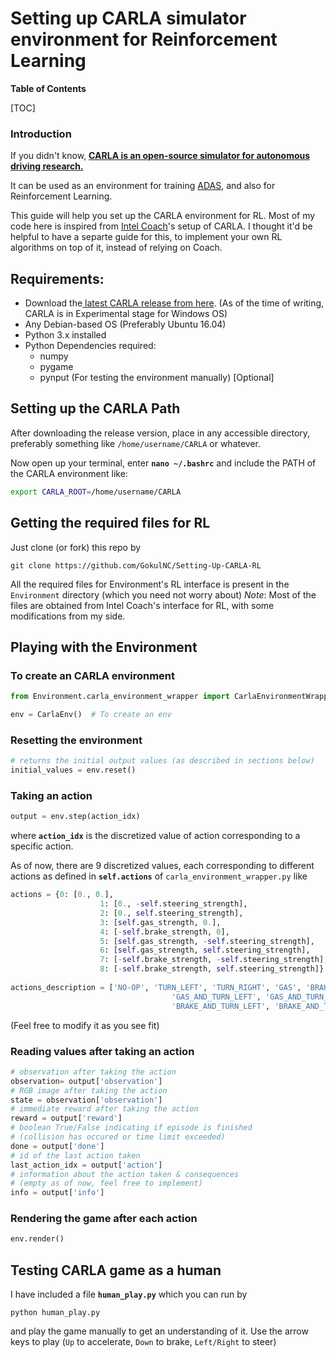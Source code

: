 # Setting up CARLA simulator environment for Reinforcement Learning

 **Table of Contents**

[TOC]

### Introduction
If you didn't know, **[CARLA is an open-source simulator for autonomous driving research.](https://github.com/carla-simulator/carla "CARLA is an open-source simulator for autonomous driving research.")**

It can be used as an environment for training [ADAS](https://en.wikipedia.org/wiki/Advanced_driver-assistance_systems "ADAS"), and also for Reinforcement Learning.

This guide will help you set up the CARLA environment for RL. Most of my code here is inspired from [Intel Coach](https://github.com/NervanaSystems/coach "Intel Coach")'s setup of CARLA. I thought it'd be helpful to have a separte guide for this, to implement your own RL algorithms on top of it, instead of relying on Coach.

## Requirements:

- Download the[ latest CARLA release from here](https://github.com/carla-simulator/carla/releases " latest CARLA release from here"). (As of the time of writing, CARLA is in Experimental stage for Windows OS)
- Any Debian-based OS (Preferably Ubuntu 16.04)
- Python 3.x installed
- Python Dependencies required:
    - numpy
	- pygame
	- pynput (For testing the environment manually) [Optional]

## Setting up the CARLA Path

After downloading the release version, place in any accessible directory, preferably something like `/home/username/CARLA` or whatever.

Now open up your terminal, enter **`nano ~/.bashrc`** and include the PATH of the CARLA environment like:

```bash
export CARLA_ROOT=/home/username/CARLA
```

## Getting the required files for RL

Just clone (or fork) this repo by
```
git clone https://github.com/GokulNC/Setting-Up-CARLA-RL
```

All the required files for Environment's RL interface is present in the `Environment` directory (which you need not worry about)
*Note*: Most of the files are obtained from Intel Coach's interface for RL, with some modifications from my side.

## Playing with the Environment

### To create an CARLA environment
```python
from Environment.carla_environment_wrapper import CarlaEnvironmentWrapper as CarlaEnv

env = CarlaEnv()  # To create an env
```

### Resetting the environment
```python
# returns the initial output values (as described in sections below)
initial_values = env.reset()
```

### Taking an action

```python
output = env.step(action_idx)
```

where **`action_idx`** is the discretized value of action corresponding to a specific action.

As of now, there are 9 discretized values, each corresponding to different actions as defined in  **`self.actions`** of `carla_environment_wrapper.py` like

```python
actions = {0: [0., 0.],
					1: [0., -self.steering_strength],
					2: [0., self.steering_strength],
					3: [self.gas_strength, 0.],
					4: [-self.brake_strength, 0],
					5: [self.gas_strength, -self.steering_strength],
					6: [self.gas_strength, self.steering_strength],
					7: [-self.brake_strength, -self.steering_strength],
					8: [-self.brake_strength, self.steering_strength]}
					
actions_description = ['NO-OP', 'TURN_LEFT', 'TURN_RIGHT', 'GAS', 'BRAKE',
									'GAS_AND_TURN_LEFT', 'GAS_AND_TURN_RIGHT',
									'BRAKE_AND_TURN_LEFT', 'BRAKE_AND_TURN_RIGHT']
```

(Feel free to modify it as you see fit)

### Reading values after taking an action

```python
# observation after taking the action
observation= output['observation']
# RGB image after taking the action
state = observation['observation']
# immediate reward after taking the action
reward = output['reward']
# boolean True/False indicating if episode is finished
# (collision has occured or time limit exceeded)
done = output['done'] 
# id of the last action taken
last_action_idx = output['action']
# information about the action taken & consequences
# (empty as of now, feel free to implement)
info = output['info']
```

### Rendering the game after each action
```python
env.render()
```

## Testing CARLA game as a human

I have included a file **`human_play.py`** which you can run by
```
python human_play.py
```

and play the game manually to get an understanding of it.
Use the arrow keys to play (`Up` to accelerate, `Down` to brake, `Left/Right` to steer)

